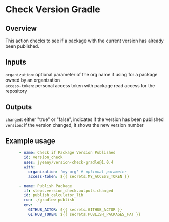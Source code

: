 # Check Version Gradle 

## Overview 

This action checks to see if a package with the current version has already been published.

## Inputs

`organization`: optional parameter of the org name if using for a package owned by an organization  
`access-token`: personal access token with package read access for the repository

## Outputs

`changed`: either "true" or "false", indicates if the version has been published  
`version`: if the version changed, it shows the new version number

## Example usage

```yaml
      - name: Check if Package Version Published
        id: version_check
        uses: jyeany/version-check-gradle@1.0.4
        with:
          organization: 'my-org' # optional parameter
          access-token: ${{ secrets.MY_ACCESS_TOKEN }}

      - name: Publish Package
        if: steps.version_check.outputs.changed
        id: publish_calculator_lib
        run: ./gradlew publish
        env:
          GITHUB_ACTOR: ${{ secrets.GITHUB_ACTOR }}
          GITHUB_TOKEN: ${{ secrets.PUBLISH_PACKAGES_PAT }}
```
